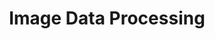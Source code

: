 ---
title: "Image Data Processing"
layout: forward
target: https://multix.io/image-data-module/
nav_order: 2
nav_exclude: true
---